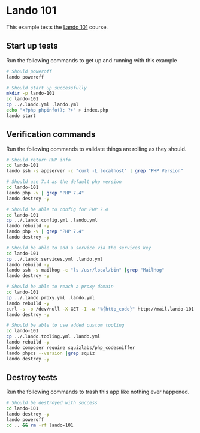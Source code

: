 Lando 101
=========

This example tests the [Lando 101](https://docs.lando.dev/guides/lando-101/lando-overview.html) course.

Start up tests
--------------

Run the following commands to get up and running with this example

```bash
# Should poweroff
lando poweroff

# Should start up successfully
mkdir -p lando-101
cd lando-101
cp ../.lando.yml .lando.yml
echo "<?php phpinfo(); ?>" > index.php
lando start
```

Verification commands
---------------------

Run the following commands to validate things are rolling as they should.

```bash
# Should return PHP info
cd lando-101
lando ssh -s appserver -c "curl -L localhost" | grep "PHP Version"

# Should use 7.4 as the default php version
cd lando-101
lando php -v | grep "PHP 7.4"
lando destroy -y

# Should be able to config for PHP 7.4
cd lando-101
cp ../.lando.config.yml .lando.yml
lando rebuild -y
lando php -v | grep "PHP 7.4"
lando destroy -y

# Should be able to add a service via the services key
cd lando-101
cp ../.lando.services.yml .lando.yml
lando rebuild -y
lando ssh -s mailhog -c "ls /usr/local/bin" |grep "MailHog"
lando destroy -y

# Should be able to reach a proxy domain
cd lando-101
cp ../.lando.proxy.yml .lando.yml
lando rebuild -y
curl -s -o /dev/null -X GET -I -w "%{http_code}" http://mail.lando-101.lndo.site | grep 200
lando destroy -y

# Should be able to use added custom tooling
cd lando-101
cp ../.lando.tooling.yml .lando.yml
lando rebuild -y
lando composer require squizlabs/php_codesniffer
lando phpcs --version |grep squiz
lando destroy -y
```

Destroy tests
-------------

Run the following commands to trash this app like nothing ever happened.

```bash
# Should be destroyed with success
cd lando-101
lando destroy -y
lando poweroff
cd .. && rm -rf lando-101
```
